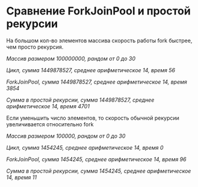 # Сравнение ForkJoinPool и простой рекурсии

На большом кол-во элементов массива скорость работы fork быстрее, чем просто рекурсия.

_Массив размером 100000000, рандом от 0 до 30_

_Цикл, сумма 1449878527, среднее арифметическое 14, время 56_

_ForkJoinPool, сумма 1449878527, среднее арифметическое 14, время 3854_

_Сумма в простой рекурсии, сумма 1449878527, среднее арифметическое 14, время 4701_

Если уменьшить число элементов, то скорость обычной рекурсии увеличивается относительно fork

_Массив размером 100000, рандом от 0 до 30_

_Цикл, сумма 1454245, среднее арифметическое 14, время 0_

_ForkJoinPool, сумма 1454245, среднее арифметическое 14, время 96_

_Сумма в простой рекурсии, сумма 1454245, среднее арифметическое 14, время 11_
